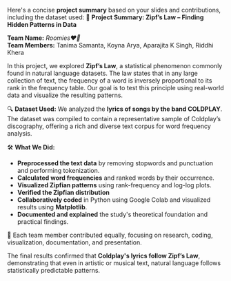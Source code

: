 Here's a concise **project summary** based on your slides and contributions, including the dataset used:
📘 **Project Summary: Zipf’s Law – Finding Hidden Patterns in Data**

**Team Name:** *Roomies❤️🌻* <br/>
**Team Members:** Tanima Samanta, Koyna Arya, Aparajita K Singh, Riddhi Khera

In this project, we explored **Zipf’s Law**, a statistical phenomenon commonly found in natural language datasets. The law states that in any large collection of text, the frequency of a word is inversely proportional to its rank in the frequency table. Our goal is to test this principle using real-world data and visualize the resulting patterns.

🔍 **Dataset Used:**
We analyzed the **lyrics of songs by the band COLDPLAY**. The dataset was compiled to contain a representative sample of Coldplay’s discography, offering a rich and diverse text corpus for word frequency analysis.

🛠️ **What We Did:**

* **Preprocessed the text data** by removing stopwords and punctuation and performing tokenization.
* **Calculated word frequencies** and ranked words by their occurrence.
* **Visualized Zipfian patterns** using rank-frequency and log-log plots.
* **Verified the Zipfian distribution**
* **Collaboratively coded** in Python using Google Colab and visualized results using **Matplotlib**.
* **Documented and explained** the study's theoretical foundation and practical findings.

🎯 Each team member contributed equally, focusing on research, coding, visualization, documentation, and presentation.

The final results confirmed that **Coldplay's lyrics follow Zipf’s Law**, demonstrating that even in artistic or musical text, natural language follows statistically predictable patterns.
